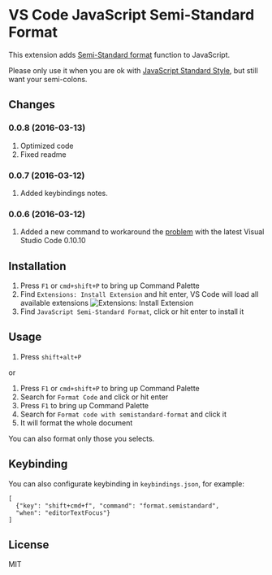 # VS Code JavaScript Semi-Standard Format

This extension adds [Semi-Standard format](https://github.com/ricardofbarros/semistandard-format) function to JavaScript.

Please only use it when you are ok with [JavaScript Standard Style](http://standardjs.com/), but still want your semi-colons.

## Changes

### 0.0.8 (2016-03-13)

1. Optimized code
2. Fixed readme

### 0.0.7 (2016-03-12)

1. Added keybindings notes.

### 0.0.6 (2016-03-12)

1. Added a new command to workaround the [problem](https://github.com/chenxsan/vscode-standard-format/issues/1) with the latest Visual Studio Code 0.10.10


## Installation

1. Press `F1` or `cmd+shift+P` to bring up Command Palette
2. Find `Extensions: Install Extension` and hit enter, VS Code will load all available extensions
    ![Extensions: Install Extension](install-extension.png)
3. Find `JavaScript Semi-Standard Format`, click or hit enter to install it


## Usage

1. Press `shift+alt+P`

or

1. Press `F1` or `cmd+shift+P` to bring up Command Palette
2. Search for `Format Code` and click or hit enter
1. Press `F1` to bring up Command Palette
2. Search for `Format code with semistandard-format` and click it
3. It will format the whole document

You can also format only those you selects.

## Keybinding

You can also configurate keybinding in `keybindings.json`, for example:

```
[
  {"key": "shift+cmd+f", "command": "format.semistandard",
  "when": "editorTextFocus"}
]
```

## License

MIT
